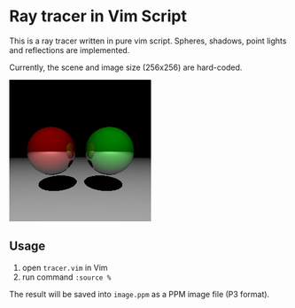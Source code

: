 Ray tracer in Vim Script
========================
This is a ray tracer written in pure vim script.
Spheres, shadows, point lights and reflections are implemented.

Currently, the scene and image size (256x256) are hard-coded.

![image](vimtracer-image.png)

## Usage
1. open `tracer.vim` in Vim
2. run command `:source %`

The result will be saved into `image.ppm` as a PPM image file (P3 format).
